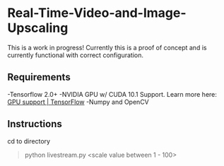# Real-Time-Video-and-Image-Upscaling
This is a work in progress! Currently this is a proof of concept and is currently functional with correct configuration.
## Requirements
-Tensorflow 2.0+
-NVIDIA GPU w/ CUDA 10.1 Support. Learn more here: [GPU support | TensorFlow](https://www.tensorflow.org/install/gpu)
-Numpy and OpenCV

## Instructions
cd to directory
> python livestream.py <scale value between 1 - 100>

